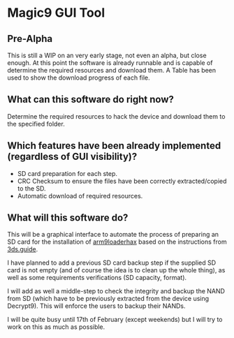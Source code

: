 Magic9 GUI Tool
===
Pre-Alpha
---

This is still a WIP on an very early stage, not even an alpha, but close enough. At this point the software is already runnable and is capable of determine the required resources and download them. A Table has been used to show the download progress of each file.

What can this software do right now?
---
Determine the required resources to hack the device and download them to the specified folder.

Which features have been already implemented (regardless of GUI visibility)?
---
* SD card preparation for each step.
* CRC Checksum to ensure the files have been correctly extracted/copied to the SD.
* Automatic download of required resources.

What will this software do?
---

This will be a graphical interface to automate the process of preparing an SD card for the installation of [arm9loaderhax](https://github.com/AuroraWright/arm9loaderhax) based on the instructions from [3ds.guide](http://3ds.guide). 

I have planned to add a previous SD card backup step if the supplied SD card is not empty (and of course the idea is to clean up the whole thing), as well as some requirements verifications (SD capacity, format).

I will add as well a middle-step to check the integrity and backup the NAND from SD (which have to be previously extracted from the device using Decrypt9). This will enforce the users to backup their NANDs.

I will be quite busy until 17th of February (except weekends) but I will try to work on this as much as possible.
